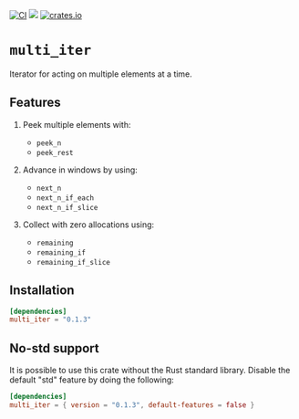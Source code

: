[![CI](https://github.com/mklifo/multi_iter/actions/workflows/checks.yml/badge.svg)](https://github.com/mklifo/multi_iter/actions/workflows/checks.yml)
[![](https://docs.rs/multi_iter/badge.svg)](https://docs.rs/multi_iter)
[![crates.io](https://img.shields.io/crates/v/multi_iter.svg)](https://crates.io/crates/multi_iter)

# `multi_iter`

Iterator for acting on multiple elements at a time.

## Features

1. Peek multiple elements with:
   * `peek_n`
   * `peek_rest`
 
2. Advance in windows by using:
   * `next_n`
   * `next_n_if_each`
   * `next_n_if_slice`

3. Collect with zero allocations using:
   * `remaining`
   * `remaining_if`
   * `remaining_if_slice`

## Installation

```toml
[dependencies]
multi_iter = "0.1.3"
```

## No-std support

It is possible to use this crate without the Rust standard library.
Disable the default "std" feature by doing the following:

```toml
[dependencies]
multi_iter = { version = "0.1.3", default-features = false }
```
